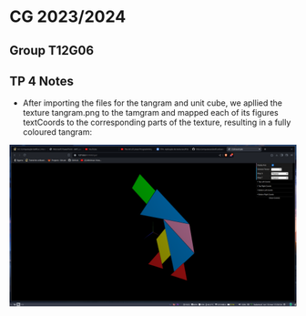 # CG 2023/2024

## Group T12G06

## TP 4 Notes

- After importing the files for the tangram and unit cube, we apllied the texture tangram.png to the tamgram and mapped each of its figures textCoords to the corresponding parts of the texture, resulting in a fully coloured tangram:

![Screenshot 1](screenshots/2024-03-19-15:50:54-screenshot.png)